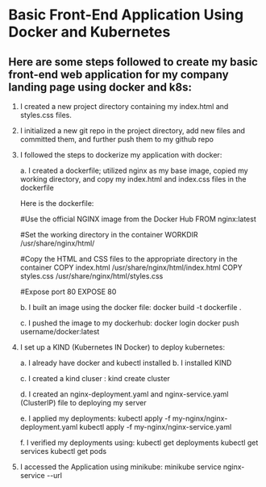 # Basic Front-End Application Using Docker and Kubernetes

## Here are some steps followed to create my basic front-end web application for my company landing page using docker and k8s:

1. I created a new project directory containing my index.html and styles.css files.

2. I initialized a new git repo in the project directory, add new files and committed them, and further push them to my github repo

3. I followed the steps to dockerize my application with docker:

   a. I created a dockerfile; utilized nginx as my base image, copied my working directory, and copy my index.html and index.css files in the dockerfile

   Here is the dockerfile:

   #Use the official NGINX image from the Docker Hub
   FROM nginx:latest

   #Set the working directory in the container
   WORKDIR /usr/share/nginx/html/

   #Copy the HTML and CSS files to the appropriate directory in the container
   COPY index.html /usr/share/nginx/html/index.html
   COPY styles.css /usr/share/nginx/html/styles.css

   #Expose port 80
   EXPOSE 80

   b. I built an image using the docker file:
   docker build -t dockerfile .

   c. I pushed the image to my dockerhub:
   docker login
   docker push username/docker:latest

4. I set up a KIND (Kubernetes IN Docker) to deploy kubernetes:

   a. I already have docker and kubectl installed
   b. I installed KIND

   c. I created a kind cluser :
   kind create cluster

   d. I created an nginx-deployment.yaml and nginx-service.yaml (ClusterIP) file to deploying my server

   e. I applied my deployments:
   kubectl apply -f my-nginx/nginx-deployment.yaml
   kubectl apply -f my-nginx/nginx-service.yaml

   f. I verified my deployments using:
   kubectl get deployments
   kubectl get services
   kubectl get pods

5. I accessed the Application using minikube:
   minikube service nginx-service --url
